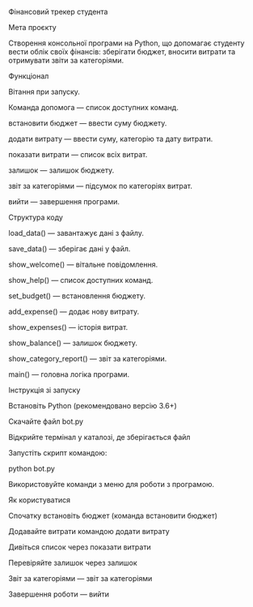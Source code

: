 Фінансовий трекер студента

Мета проєкту

Створення консольної програми на Python, що допомагає студенту вести облік своїх фінансів: зберігати бюджет, вносити витрати та отримувати звіти за категоріями.

Функціонал

Вітання при запуску.

Команда допомога — список доступних команд.

встановити бюджет — ввести суму бюджету.

додати витрату — ввести суму, категорію та дату витрати.

показати витрати — список всіх витрат.

залишок — залишок бюджету.

звіт за категоріями — підсумок по категоріях витрат.

вийти — завершення програми.

Структура коду 

load_data() — завантажує дані з файлу.

save_data() — зберігає дані у файл.

show_welcome() — вітальне повідомлення.

show_help() — список доступних команд.

set_budget() — встановлення бюджету.

add_expense() — додає нову витрату.

show_expenses() — історія витрат.

show_balance() — залишок бюджету.

show_category_report() — звіт за категоріями.

main() — головна логіка програми.

Інструкція зі запуску

Встановіть Python (рекомендовано версію 3.6+)

Скачайте файл bot.py

Відкрийте термінал у каталозі, де зберігається файл

Запустіть скрипт командою:

python bot.py

Використовуйте команди з меню для роботи з програмою.

Як користуватися

Спочатку встановіть бюджет (команда встановити бюджет)

Додавайте витрати командою додати витрату

Дивіться список через показати витрати

Перевіряйте залишок через залишок

Звіт за категоріями — звіт за категоріями

Завершення роботи — вийти

